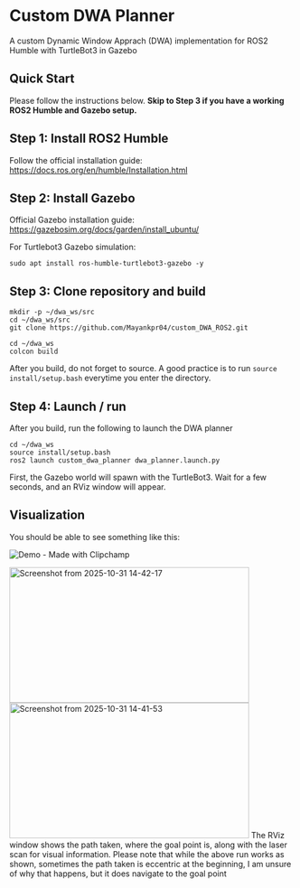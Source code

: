 # Custom DWA Planner

A custom Dynamic Window Apprach (DWA) implementation for ROS2 Humble with TurtleBot3 in Gazebo

## Quick Start

Please follow the instructions below. **Skip to Step 3 if you have a working ROS2 Humble and Gazebo setup.**

## Step 1: Install ROS2 Humble
Follow the official installation guide:
https://docs.ros.org/en/humble/Installation.html

## Step 2: Install Gazebo
Official Gazebo installation guide: 
https://gazebosim.org/docs/garden/install_ubuntu/

For Turtlebot3 Gazebo simulation:
```
sudo apt install ros-humble-turtlebot3-gazebo -y
```

## Step 3: Clone repository and build
```
mkdir -p ~/dwa_ws/src
cd ~/dwa_ws/src
git clone https://github.com/Mayankpr04/custom_DWA_ROS2.git
```
```
cd ~/dwa_ws
colcon build
```
After you build, do not forget to source. A good practice is to run ``` source install/setup.bash ``` everytime you enter the directory.

## Step 4: Launch / run
After you build, run the following to launch the DWA planner
```
cd ~/dwa_ws
source install/setup.bash
ros2 launch custom_dwa_planner dwa_planner.launch.py
```
First, the Gazebo world will spawn with the TurtleBot3. Wait for a few seconds, and an RViz window will appear.

 ## Visualization
 You should be able to see something like this:
 
![Demo - Made with Clipchamp](https://github.com/user-attachments/assets/9f8d724b-a6d0-43b0-bb02-e9535c0f7d55)

<img width="424" height="240" alt="Screenshot from 2025-10-31 14-42-17" src="https://github.com/user-attachments/assets/f492d9a3-dafa-485d-bb4f-528a1924f4dc" />
<img width="424" height="240" alt="Screenshot from 2025-10-31 14-41-53" src="https://github.com/user-attachments/assets/1097f46a-714f-4937-a81a-9796635d8817" />
The RViz window shows the path taken, where the goal point is, along with the laser scan for visual information. Please note that while the above run works as shown,
sometimes the path taken is eccentric at the beginning, I am unsure of why that happens, but it does navigate to the goal point




